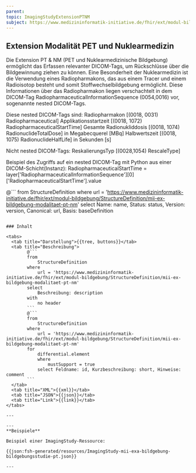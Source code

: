 ```yaml
---
parent:
topic: ImagingStudyExtensionPTNM
subject: https://www.medizininformatik-initiative.de/fhir/ext/modul-bildgebung/StructureDefinition/mii-ex-bildgebung-modalitaet-pt-nm
---
```


## Extension Modalität PET und Nuklearmedizin

Die Extension PT & NM (PET und Nuklearmedizinische Bildgebung) ermöglicht das Erfassen relevanter DICOM-Tags, um Rückschlüsse über die Bildgewinnung ziehen zu können.
Eine Besonderheit der Nuklearmedizin ist die Verwendung eines Radiopharmakons, das aus einem Tracer und einem Radioisotop besteht und somit Stoffwechselbildgebung ermöglicht.
Diese Informationen über das Radiopharmakon liegen verschachtelt in dem DICOM-Tag RadiopharmaceuticalInformationSequence (0054,0016) vor, sogenannte nested DICOM-Tags.

Diese nested DICOM-Tags sind:
Radiopharmakon [(0018, 0031) Radiopharmaceutical]
Applikationsstartzeit [(0018, 1072) RadiopharmaceuticalStartTime]
Gesamte Radionukliddosis [(0018, 1074) RadionuclideTotalDose] in Megabecquerel [MBq]
Halbwertszeit [(0018, 1075) RadionuclideHalfLife] in Sekunden [s]

Nicht nested DICOM-Tags:
ReskalierungsTyp [(0028,1054) RescaleType]

Beispiel des Zugriffs auf ein nested DICOM-Tag mit Python aus einer DICOM-Schicht(Instanz):
    RadiopharmaceuticalStartTime = layer['RadiopharmaceuticalInformationSequence'][0]['RadiopharmaceuticalStartTime'].value

@```
from
    StructureDefinition
where
    url = 'https://www.medizininformatik-initiative.de/fhir/ext/modul-bildgebung/StructureDefinition/mii-ex-bildgebung-modalitaet-pt-nm'
select
    Name: name, Status: status, Version: version, Canonical: url, Basis: baseDefinition
```

### Inhalt

<tabs>
  <tab title="Darstellung">{{tree, buttons}}</tab>
  <tab title="Beschreibung">
        @```
        from
	        StructureDefinition
        where
	        url = 'https://www.medizininformatik-initiative.de/fhir/ext/modul-bildgebung/StructureDefinition/mii-ex-bildgebung-modalitaet-pt-nm'
        select
	        Beschreibung: description
        with
            no header
        ```
        @```
        from
            StructureDefinition
        where
            url = 'https://www.medizininformatik-initiative.de/fhir/ext/modul-bildgebung/StructureDefinition/mii-ex-bildgebung-modalitaet-pt-nm'
        for
            differential.element
            where
                mustSupport = true
            select Feldname: id, Kurzbeschreibung: short, Hinweise: comment
        ```
  </tab>
  <tab title="XML">{{xml}}</tab>
  <tab title="JSON">{{json}}</tab>
  <tab title="Link">{{link}}</tab>
</tabs>

---

--- 
**Beispiele**

Beispiel einer ImagingStudy-Ressource:

{{json:fsh-generated/resources/ImagingStudy-mii-exa-bildgebung-bildgebungsstudie-pt.json}}

---
